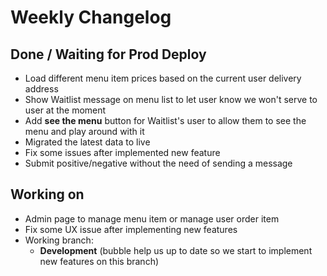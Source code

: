 # Weekly Changelog
## Done / Waiting for Prod Deploy
- Load different menu item prices based on the current user delivery address
- Show Waitlist message on menu list to let user know we won't serve to user at the moment
- Add **see the menu** button for Waitlist's user to allow them to see the menu and play around with it
- Migrated the latest data to live
- Fix some issues after implemented new feature
- Submit positive/negative without the need of sending a message

## Working on
- Admin page to manage menu item or manage user order item
- Fix some UX issue after implementing new features
- Working branch:
	- **Development** (bubble help us up to date so we start to implement new features on this branch)